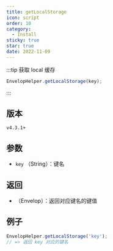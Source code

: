 ```yaml
---
title: getLocalStorage
icon: script
order: 10
category:
  - Install
sticky: true
star: true
date: 2022-11-09
---
```


:::tip 获取 local 缓存
```js
EnvelopHelper.getLocalStorage(key);
```
:::

## 版本

`v4.3.1+`

## 参数

- `key` （String）：键名

## 返回

- （Envelop）：返回对应键名的键值

## 例子

```js
EnvelopHelper.getLocalStorage('key');
// => 返回 key 对应的键名
```
